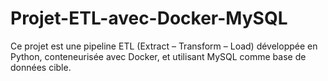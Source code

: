 # Projet-ETL-avec-Docker-MySQL
Ce projet est une pipeline ETL (Extract – Transform – Load) développée en Python, conteneurisée avec Docker, et utilisant MySQL comme base de données cible.
